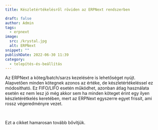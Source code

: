 ```yaml
---
title: Készletértékelésről röviden az ERPNext rendszerben

draft: false
author: Admin
tags:
  - erpnext
image:
  src: /krystal.jpg
  alt: ERPNext
snippet: ""
publishDate: 2022-06-30 11:39
category:
  - telepítés-és-beállítás
---
```


<div class="ql-editor read-mode"><p>Az ERPNext a köteg/batch/sarzs kezelésére is lehetőséget nyújt. Alapvetően minden kötegnek azonos az értéke, de készletértékeléssel ez módosítható. Ez FIFO/LIFO esetén működhet, azonban átlag használata esetén ez nem lesz jó még akkor sem ha minden köteget érint egy ilyen készletérétkelés keretében, mert az ERPNext egyszerre egyet frissít, ami rossz végeredményre vezet. </p><p><br></p><p>Ezt a cikket hamarosan tovább bővítjük. </p></div>
